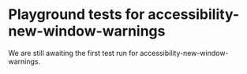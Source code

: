 # Playground tests for accessibility-new-window-warnings
We are still awaiting the first test run for accessibility-new-window-warnings.
